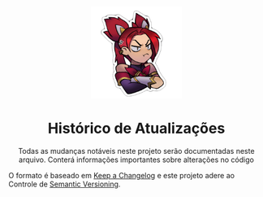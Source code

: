 <div id="top" align="center">
  <a href="https://github.com/howstrangeoficial">
    <img src="./images/jinx.gif" width="180" height="180">
  </a>

  <h1><strong>Histórico de Atualizações</strong></h1>
  <p>Todas as mudanças notáveis neste projeto serão documentadas neste arquivo. Conterá informações importantes sobre alterações no código</p>
</div>

O formato é baseado em [Keep a Changelog](http://keepachangelog.com/) e este projeto adere ao Controle de [Semantic Versioning](http://semver.org/).
